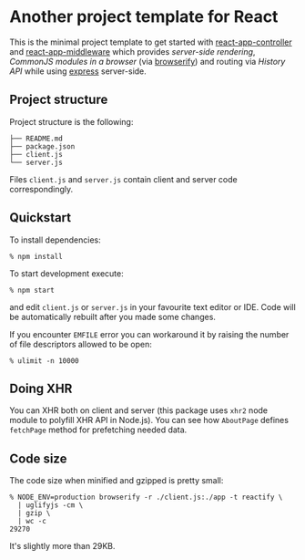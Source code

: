 # Another project template for React

This is the minimal project template to get started with
[react-app-controller][1] and [react-app-middleware][2] which provides
*server-side rendering*, *CommonJS modules in a browser* (via [browserify][4])
and routing via *History API*  while using [express][3] server-side.

## Project structure

Project structure is the following:

    ├── README.md
    ├── package.json
    ├── client.js
    └── server.js

Files `client.js` and `server.js` contain client and server code
correspondingly.

## Quickstart

To install dependencies:

    % npm install

To start development execute:

    % npm start

and edit `client.js` or `server.js` in your favourite text editor or IDE. Code
will be automatically rebuilt after you made some changes.

If you encounter `EMFILE` error you can workaround it by raising the number of
file descriptors allowed to be open:

    % ulimit -n 10000

## Doing XHR

You can XHR both on client and server (this package uses `xhr2` node module to
polyfill XHR API in Node.js). You can see how `AboutPage` defines `fetchPage`
method for prefetching needed data.

## Code size

The code size when minified and gzipped is pretty small:

    % NODE_ENV=production browserify -r ./client.js:./app -t reactify \
      | uglifyjs -cm \
      | gzip \
      | wc -c
    29270

It's slightly more than 29KB.

[1]: https://github.com/andreypopp/react-app-controller
[2]: https://github.com/andreypopp/react-app-middleware
[3]: http://expressjs.com
[4]: http://browserify.org
